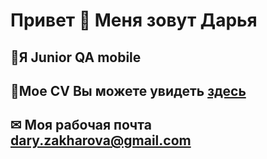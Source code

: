 # Привет 👋 Меня зовут Дарья
 ## 📱Я Junior QA mobile
 ## 📄Мое CV Вы можете увидеть [здесь](https://drive.google.com/drive/folders/1SQWYAfXCY2boQ_easVS_2gZSfkGyDb_5?usp=share_link)
 ## ✉ Моя рабочая почта dary.zakharova@gmail.com
